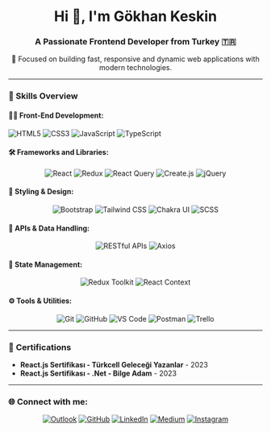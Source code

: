 <h1 align="center">Hi 👋, I'm Gökhan Keskin</h1>
<h3 align="center">A Passionate Frontend Developer from Turkey 🇹🇷</h3>

<p align="center">
  🚀 Focused on building fast, responsive and dynamic web applications with modern technologies.
</p>

---

### 💼 Skills Overview

#### 👩‍💻 Front-End Development:
<p align="left">
  <img src="https://img.shields.io/badge/HTML5-E34F26?style=flat-square&logo=html5&logoColor=white" alt="HTML5" />
  <img src="https://img.shields.io/badge/CSS3-1572B6?style=flat-square&logo=css3&logoColor=white" alt="CSS3" />
  <img src="https://img.shields.io/badge/JavaScript-F7DF1E?style=flat-square&logo=javascript&logoColor=white" alt="JavaScript" />
  <img src="https://img.shields.io/badge/TypeScript-3178C6?style=flat-square&logo=typescript&logoColor=white" alt="TypeScript" />
</p>

#### 🛠 Frameworks and Libraries:
<p align="center">
  <img src="https://img.shields.io/badge/React-61DAFB?style=flat-square&logo=react&logoColor=white" alt="React" />
  <img src="https://img.shields.io/badge/Redux-764ABC?style=flat-square&logo=redux&logoColor=white" alt="Redux" />
  <img src="https://img.shields.io/badge/React%20Query-FF4154?style=flat-square&logo=reactquery&logoColor=white" alt="React Query" />
  <img src="https://img.shields.io/badge/Create.js-1B1B1B?style=flat-square&logo=createjs&logoColor=white" alt="Create.js" />
  <img src="https://img.shields.io/badge/jQuery-0769AD?style=flat-square&logo=jquery&logoColor=white" alt="jQuery" />
</p>

#### 🎨 Styling & Design:
<p align="center">
  <img src="https://img.shields.io/badge/Bootstrap-563D7C?style=flat-square&logo=bootstrap&logoColor=white" alt="Bootstrap" />
  <img src="https://img.shields.io/badge/Tailwind%20CSS-38B2AC?style=flat-square&logo=tailwind-css&logoColor=white" alt="Tailwind CSS" />
  <img src="https://img.shields.io/badge/Chakra%20UI-319795?style=flat-square&logo=chakra-ui&logoColor=white" alt="Chakra UI" />
  <img src="https://img.shields.io/badge/SCSS-CC6699?style=flat-square&logo=sass&logoColor=white" alt="SCSS" />
</p>

#### 🔗 APIs & Data Handling:
<p align="center">
  <img src="https://img.shields.io/badge/RESTful%20APIs-000000?style=flat-square" alt="RESTful APIs" />
  <img src="https://img.shields.io/badge/Axios-5A29E6?style=flat-square&logo=axios&logoColor=white" alt="Axios" />
</p>

#### 🧠 State Management:
<p align="center">
  <img src="https://img.shields.io/badge/Redux%20Toolkit-764ABC?style=flat-square&logo=redux&logoColor=white" alt="Redux Toolkit" />
  <img src="https://img.shields.io/badge/React%20Context-61DAFB?style=flat-square&logo=react&logoColor=white" alt="React Context" />
</p>

#### ⚙️ Tools & Utilities:
<p align="center">
  <img src="https://img.shields.io/badge/Git-F05032?style=flat-square&logo=git&logoColor=white" alt="Git" />
  <img src="https://img.shields.io/badge/GitHub-181717?style=flat-square&logo=github&logoColor=white" alt="GitHub" />
  <img src="https://img.shields.io/badge/VS%20Code-007ACC?style=flat-square&logo=visualstudiocode&logoColor=white" alt="VS Code" />
  <img src="https://img.shields.io/badge/Postman-FF6C37?style=flat-square&logo=postman&logoColor=white" alt="Postman" />
  <img src="https://img.shields.io/badge/Trello-0079BF?style=flat-square&logo=trello&logoColor=white" alt="Trello" />
</p>

---

### 📜 **Certifications**
- **React.js Sertifikası - Türkcell Geleceği Yazanlar** - 2023
- **React.js Sertifikası - .Net - Bilge Adam** - 2023

---

### 🌐 Connect with me:

<p align="center">
  <a href="mailto:gokhankeskin93@hotmail.com"><img src="https://img.shields.io/badge/Outlook-0078D4?style=for-the-badge&logo=microsoft-outlook&logoColor=white" alt="Outlook" /></a>
  <a href="https://github.com/Gokhan841"><img src="https://img.shields.io/badge/GitHub-100000?style=for-the-badge&logo=github&logoColor=white" alt="GitHub" /></a>
  <a href="https://www.linkedin.com/in/g%C3%B6khan-keskin-7b054115a/"><img src="https://img.shields.io/badge/LinkedIn-0A66C2?style=for-the-badge&logo=linkedin&logoColor=white" alt="LinkedIn" /></a>
  <a href="https://gokhaniscoding.medium.com/"><img src="https://img.shields.io/badge/Medium-12100E?style=for-the-badge&logo=medium&logoColor=white" alt="Medium" /></a>
  <a href="https://instagram.com/gnknbey"><img src="https://img.shields.io/badge/Instagram-E4405F?style=for-the-badge&logo=instagram&logoColor=white" alt="Instagram" /></a>
</p>
